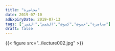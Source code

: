 ```yaml
---
title: "محاضرة"
date: 2019-07-10
adExpiryDate: 2019-07-13
tags: ["محاضرة","خسوف","كسوف","الشمس","القمر"]
draft: false
---
```

<!--
### اللجنة الكويتية المشتركة للاستهلال
تدعوكم الى محاضرة حول
# الخسوف والكسوف
- كيف يحدثان؟
- أين نحصل على معلوماتهما؟

#### **يلقيها الحاج إبراهيم محمود دشتي**


السبت 13 يوليو 2019 الموافق 10 ذو القعدة 1440

**للنساء**
 الساعة 4:30 مساءً

**للرجال**
 الساعة 8:30 مساءً

في ديوان آل دشتي الرميثية قطعة 1 شارع جمعان الحريتي منزل 254


للاستفسار والتسجيل الرجاء الاتصال على الرقم 66234448

 -->
{{< figure src="../lecture002.jpg" >}}